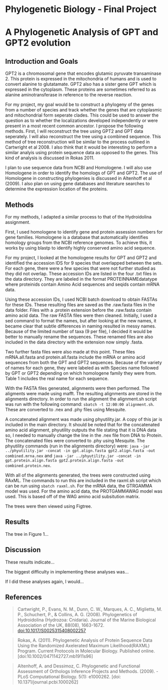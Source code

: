 # Phylogenetic Biology - Final Project

# A Phylogenetic Analysis of GPT and GPT2 evolution

## Introduction and Goals

GPT2 is a chromosomal gene that encodes glutamic pyruvate transaminase 2. This protein is expressed in the mitochondria of humans and is used to convert alanine to glutatamate. GPT2 also has a sister gene GPT which is expressed in the cytoplasm. These proteins are sometimes referred to as alanine aminotransferase in reference to the reverse reaction. 

For my project, my goal would be to construct a phylogeny of the genes from a number of species and track whether the genes that are cytoplasmic and mitochondrial form seperate clades. This could be used to answer the question as to whether the localizations developed independently or were present in a most recent common ancestor. 
I propose the following methods. First, I will reconstruct the tree using GPT2 and GPT data seperately. I will also reconstruct the tree using a combined sequence. This method of tree reconstruction will be similar to the process outlined in Cartwright et al 2008. I also think that it would be interesting to perform a similar analyis using protein sequence data as opposed to the genes. This kind of analysis is discussed in Rokas 2011. 

I plan to use sequence data from NCBI and Homologene. I will also use Homologene in order to identify the homologs of GPT and GPT2. The use of Homologene in constructing phylogenies is discussed in Altenhoff et al (2009). I also plan on using gene databases and literature searches to determine the expression location of the proteins. 

## Methods

For my methods, I adapted a similar process to that of the Hydroidolina assignment.

First, I used homologene to identify gene and protein assession numbers for gene families. Homologene is a database that automatically identifies homology groups from the NCBI reference genomes. To achieve this, it works by using blastp to identify highly conserved amino acid sequence. 

For my project, I looked at the homologene results for GPT and GPT2 and identified the accession IDS for 9 species that overlapped between the sets. For each gene, there were a few species that were not further studied as they did not overlap. These accession IDs are listed in the four .txt files in the data directory. They are labeled in the format PROTEINNAMEdatatype where proteinids contain Amino Acid sequences and seqids contain mRNA data. 

Using these accession IDs, I used NCBI batch download to obtain FASTAs for these IDs. These resulting files are saved as the .raw.fasta files in the data folder. Files with a .protein extension before the .raw.fasta contain amino acid data. The raw FASTA files were then cleaned. Initially, I used a sed command to format the names, but after looking at the new names, it became clear that subtle differences in naming resulted in messy names. Because of the limited number of taxa (9 per file), I decided it would be better to manually rename the sequences. These renamed files are also included in the data directory with the extension now simply .fasta. 

Two further fasta files were also made at this point. These files mRNA.all.fasta and protein.all.fasta include the mRNA or amino acid sequences from both the GPT and GPT2 sequences. Because of the variety of names for each gene, they were labeled as with Species name followed by GPT or GPT2 depending on which homologene family they were from. Table 1 includes the real name for each sequence.

With the FASTA files generated, alignments were then performed. The aligments were made using mafft. The resulting alignments are stored in the alignments directory. In order to run the alignment the alignment.sh script was run with the following command: `sbatch -t 12:00:00 alignment.sh`. These are converted to .nex and .phy files using Mesquite.

A concatenated alignment was made using phyutility.jar. A copy of this jar is included in the main directory. It should be noted that for the concatenated amino acid alignment, phyutility outputs the file stating that it is DNA data so, I needed to manually change the line in the .nex file from DNA to Protein. The concatenated files were converted to .phy using Mesquite. The phyutility commands (run in the alignments directory) were: `java -jar ../phyutility.jar -concat -in gpt.align.fasta gpt2.align.fasta -out combined.mrna.nex` and `java -jar ../phyutility.jar -concat -in gpt.protein.align.fasta gpt2.protein.align.fasta -out combined.protein.nex`.

With all of the alignments generated, the trees were constructed using RAxML. The commands to run this are included in the raxml.sh script which can be run using `sbatch raxml.sh`. For the mRNA data, the GTRGAMMA model was used. For the amino acid data, the PROTGAMMAWAG model was used. This is based off of the WAG amino acid subsitution matrix. 

The trees were then viewed using Figtree. 


## Results

The tree in Figure 1...

## Discussion

These results indicate...

The biggest difficulty in implementing these analyses was...

If I did these analyses again, I would...

## References

> Cartwright, P., Evans, N. M., Dunn, C. W., Marques, A. C., Miglietta, M. P., 
Schuchert, P., & Collins, A. G. (2008). Phylogenetics of Hydroidolina 
(Hydrozoa: Cnidaria). Journal of the Marine Biological Association of the UK, 
88(08), 1663-1672. 
[doi:10.1017/S0025315408002257](http://dx.doi.org/10.1017/S0025315408002257)

> Rokas, A. (2011). Phylogenetic Analysis of Protein Sequence Data Using the Randomized Axelerated Maximum Likelihood(RAXML) Program. Current Protocols in Molecular Biology. Published online. 
[doi:10.1002/0471142727.mb1911s96]

> Altenhoff, A. and Dessimoz, C. Phylogenetic and Functional Assessment of Orthologs Inference Projects and Methods. (2009).
-PLoS Computational Biology. 5(1): e1000262. 
[doi: 10.1371/journal.pcbi.1000262]
